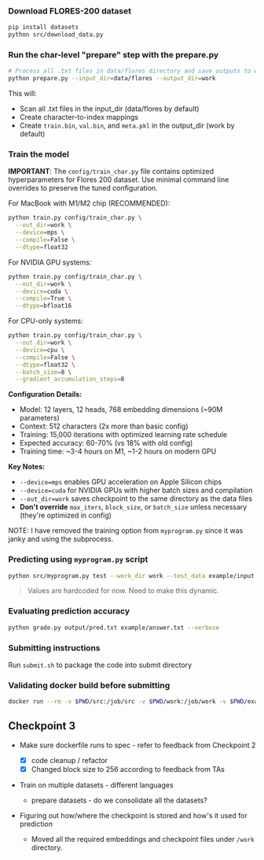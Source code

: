 ### Download FLORES-200 dataset

```bash
pip install datasets
python src/download_data.py
```

### Run the char-level "prepare" step with the prepare.py

```bash
# Process all .txt files in data/flores directory and save outputs to work directory
python prepare.py --input_dir=data/flores --output_dir=work
```

This will:
- Scan all .txt files in the input_dir (data/flores by default)
- Create character-to-index mappings 
- Create `train.bin`, `val.bin`, and `meta.pkl` in the output_dir (work by default)

### Train the model

**IMPORTANT**: The `config/train_char.py` file contains optimized hyperparameters for Flores 200 dataset. 
Use minimal command line overrides to preserve the tuned configuration.

For MacBook with M1/M2 chip (RECOMMENDED):
```bash
python train.py config/train_char.py \
  --out_dir=work \
  --device=mps \
  --compile=False \
  --dtype=float32
```

For NVIDIA GPU systems:
```bash
python train.py config/train_char.py \
  --out_dir=work \
  --device=cuda \
  --compile=True \
  --dtype=bfloat16
```

For CPU-only systems:
```bash
python train.py config/train_char.py \
  --out_dir=work \
  --device=cpu \
  --compile=False \
  --dtype=float32 \
  --batch_size=8 \
  --gradient_accumulation_steps=8
```

**Configuration Details:**
- Model: 12 layers, 12 heads, 768 embedding dimensions (~90M parameters)
- Context: 512 characters (2x more than basic config)
- Training: 15,000 iterations with optimized learning rate schedule
- Expected accuracy: 60-70% (vs 18% with old config)
- Training time: ~3-4 hours on M1, ~1-2 hours on modern GPU

**Key Notes:**
- `--device=mps` enables GPU acceleration on Apple Silicon chips
- `--device=cuda` for NVIDIA GPUs with higher batch sizes and compilation
- `--out_dir=work` saves checkpoint to the same directory as the data files
- **Don't override** `max_iters`, `block_size`, or `batch_size` unless necessary (they're optimized in config)


NOTE: I have removed the training option from `myprogram.py` since it was janky and using the subprocess. 

### Predicting using `myprogram.py` script

```bash
python src/myprogram.py test --work_dir work --test_data example/input.txt --test_output output/pred.txt
```
> Values are hardcoded for now. Need to make this dynamic.

### Evaluating prediction accuracy
```bash
python grade.py output/pred.txt example/answer.txt --verbose
```

### Submitting instructions 

Run `submit.sh` to package the code into submit directory 
  
### Validating docker build before submitting
```bash
docker run --rm -v $PWD/src:/job/src -v $PWD/work:/job/work -v $PWD/example:/job/data -v $PWD/output:/job/output cse517-proj/demo bash /job/src/predict.sh /job/data/input.txt /job/output/pred.txt
```


## Checkpoint 3
- Make sure dockerfile runs to spec - refer to feedback from Checkpoint 2
  - [x] code cleanup / refactor 
  - [x] Changed block size to 256 according to feedback from TAs
  
- Train on multiple datasets - different languages
    - prepare datasets - do we consolidate all the datasets?
  
- Figuring out how/where the checkpoint is stored and how's it used for prediction
  - Moved all the required embeddings and checkpoint files under `/work` directory.

